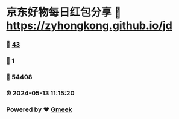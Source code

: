 # 京东好物每日红包分享 :link: https://zyhongkong.github.io/jd 
### :page_facing_up: [43](https://zyhongkong.github.io/jd/tag.html) 
### :speech_balloon: 1 
### :hibiscus: 54408 
### :alarm_clock: 2024-05-13 11:15:20 
### Powered by :heart: [Gmeek](https://github.com/Meekdai/Gmeek)
